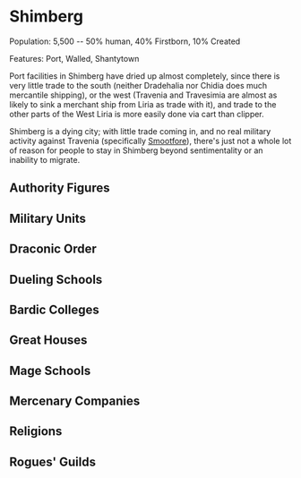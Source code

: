 # Shimberg
Population: 5,500 -- 50% human, 40% Firstborn, 10% Created

Features: Port, Walled, Shantytown

Port facilities in Shimberg have dried up almost completely, since there is very little trade to the south (neither Dradehalia nor Chidia does much mercantile shipping), or the west (Travenia and Travesimia are almost as likely to sink a merchant ship from Liria as trade with it), and trade to the other parts of the West Liria is more easily done via cart than clipper.

Shimberg is a dying city; with little trade coming in, and no real military activity against Travenia (specifically [Smootfore](Smootfore.md)), there's just not a whole lot of reason for people to stay in Shimberg beyond sentimentality or an inability to migrate. 

## Authority Figures

## Military Units

## Draconic Order

## Dueling Schools

## Bardic Colleges

## Great Houses

## Mage Schools

## Mercenary Companies

## Religions

## Rogues' Guilds

